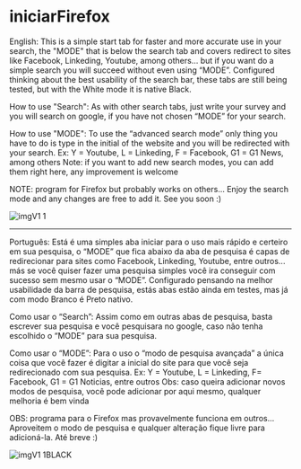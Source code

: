 # iniciarFirefox
English:
This is a simple start tab for faster and more accurate use in your search, the "MODE" that is below the search tab and covers redirect to sites like Facebook, Linkeding, Youtube, among others... but if you want do a simple search you will succeed without even using “MODE”.
Configured thinking about the best usability of the search bar, these tabs are still being tested, but with the White mode it is native Black.

How to use "Search":
As with other search tabs, just write your survey and you will search on google, if you have not chosen “MODE” for your search.

How to use "MODE":
To use the “advanced search mode” only thing you have to do is type in the initial of the website and you will be redirected with your search.
Ex: Y = Youtube, L = Linkeding, F = Facebook, G1 = G1 News, among others
Note: if you want to add new search modes, you can add them right here, any improvement is welcome


NOTE: program for Firefox but probably works on others... Enjoy the search mode and any changes are free to add it. See you soon :)

![imgV1 1](https://user-images.githubusercontent.com/72260079/128791725-191a3cdc-e298-49fb-98af-4f4326df51e1.JPG)

_______________________________________________________________________________________________________________________________________________________________________
Português:
Está é uma simples aba iniciar para o uso mais rápido e certeiro em sua pesquisa, o “MODE” que fica abaixo da aba de pesquisa é capas de redirecionar para sites como Facebook, Linkeding, Youtube, entre outros... más se você quiser fazer uma pesquisa simples você ira conseguir com sucesso sem mesmo usar o “MODE”. 
Configurado pensando na melhor usabilidade da barra de pesquisa, estás abas estão ainda em testes, mas já com modo Branco é Preto nativo. 

Como usar o “Search”:
Assim como em outras abas de pesquisa, basta escrever sua pesquisa e você pesquisara no google, caso não tenha escolhido o “MODE” para sua pesquisa.

Como usar o “MODE”:
Para o uso o “modo de pesquisa avançada” a única coisa que você fazer é digitar a inicial do site para que você seja redirecionado com sua pesquisa. 
Ex: Y = Youtube, L = Linkeding, F= Facebook, G1 = G1 Noticias, entre outros
Obs: caso queira adicionar novos modos de pesquisa, você pode adicionar por aqui mesmo, qualquer melhoria é bem vinda 


OBS: programa para o Firefox mas provavelmente funciona em outros... Aproveitem o modo de pesquisa e qualquer alteração fique livre para adicioná-la. Até breve :) 

![imgV1 1BLACK](https://user-images.githubusercontent.com/72260079/128869920-39e3ef60-20a2-4cb3-9767-47c324379895.JPG)


